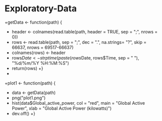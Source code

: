 # Exploratory-Data
+getData <- function(path) {
 +    header <- colnames(read.table(path, header = TRUE, sep = ";", nrows = 0))
 +    rows <- read.table(path, sep = ";", dec = ".", na.strings= "?", skip = 66637, nrows = 69517-66637)
 +    colnames(rows) <- header
 +    rows$Date <- strptime(paste(rows$Date, rows$Time, sep = " "), "%d/%m/%Y %H:%M:%S")
 +    return(rows)
 +}
 +
 +plot1 <- function(path) {
 +    data <- getData(path)
 +    png("plot1.png")
 +    hist(data$Global_active_power, col = "red", main = "Global Active Power", xlab = "Global Active Power (kilowatts)")
 +    dev.off()
 +} 
 
